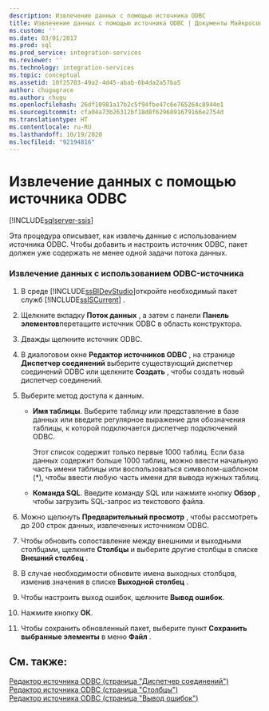 ```yaml
---
description: Извлечение данных с помощью источника ODBC
title: Извлечение данных с помощью источника ODBC | Документы Майкрософт
ms.custom: ''
ms.date: 03/01/2017
ms.prod: sql
ms.prod_service: integration-services
ms.reviewer: ''
ms.technology: integration-services
ms.topic: conceptual
ms.assetid: 10f25703-49a2-4d45-abab-6b4da2a57ba5
author: chugugrace
ms.author: chugu
ms.openlocfilehash: 26df10981a17b2c5f94fbe47c6e765264c8944e1
ms.sourcegitcommit: cfa04a73b26312bf18d8f6296891679166e2754d
ms.translationtype: HT
ms.contentlocale: ru-RU
ms.lasthandoff: 10/19/2020
ms.locfileid: "92194816"
---
```

# <a name="extract-data-by-using-the-odbc-source"></a>Извлечение данных с помощью источника ODBC

[!INCLUDE[sqlserver-ssis](../../includes/applies-to-version/sqlserver-ssis.md)]


  Эта процедура описывает, как извлечь данные с использованием источника ODBC. Чтобы добавить и настроить источник ODBC, пакет должен уже содержать не менее одной задачи потока данных.  
  
### <a name="to-extract-data-using-an-odbc-source"></a>Извлечение данных с использованием ODBC-источника  
  
1.  В среде [!INCLUDE[ssBIDevStudio](../../includes/ssbidevstudio-md.md)]откройте необходимый пакет служб [!INCLUDE[ssISCurrent](../../includes/ssiscurrent-md.md)] .  
  
2.  Щелкните вкладку **Поток данных** , а затем с панели **Панель элементов**перетащите источник ODBC в область конструктора.  
  
3.  Дважды щелкните источник ODBC.  
  
4.  В диалоговом окне **Редактор источников ODBC** , на странице **Диспетчер соединений** выберите существующий диспетчер соединений ODBC или щелкните **Создать** , чтобы создать новый диспетчер соединений.  
  
5.  Выберите метод доступа к данным.  
  
    -   **Имя таблицы**. Выберите таблицу или представление в базе данных или введите регулярное выражение для обозначения таблицы, к которой подключается диспетчер подключений ODBC.  
  
         Этот список содержит только первые 1000 таблиц. Если база данных содержит больше 1000 таблиц, можно ввести начальную часть имени таблицы или воспользоваться символом-шаблоном (*), чтобы ввести любую часть имени для вывода нужных таблиц.  
  
    -   **Команда SQL**. Введите команду SQL или нажмите кнопку **Обзор** , чтобы загрузить SQL-запрос из текстового файла.  
  
6.  Можно щелкнуть **Предварительный просмотр** , чтобы рассмотреть до 200 строк данных, извлеченных источником ODBC.  
  
7.  Чтобы обновить сопоставление между внешними и выходными столбцами, щелкните **Столбцы** и выберите другие столбцы в списке **Внешний столбец** .  
  
8.  В случае необходимости обновите имена выходных столбцов, изменив значения в списке **Выходной столбец** .  
  
9. Чтобы настроить выход ошибок, щелкните **Вывод ошибок**.  
  
10. Нажмите кнопку **ОК**.  
  
11. Чтобы сохранить обновленный пакет, выберите пункт **Сохранить выбранные элементы** в меню **Файл** .  
  
## <a name="see-also"></a>См. также:  
 [Редактор источника ODBC (страница "Диспетчер соединений")](./odbc-source.md)   
 [Редактор источника ODBC (страница "Столбцы")](./odbc-source.md)   
 [Редактор источника ODBC (страница "Вывод ошибок")](./odbc-source.md)  
  
